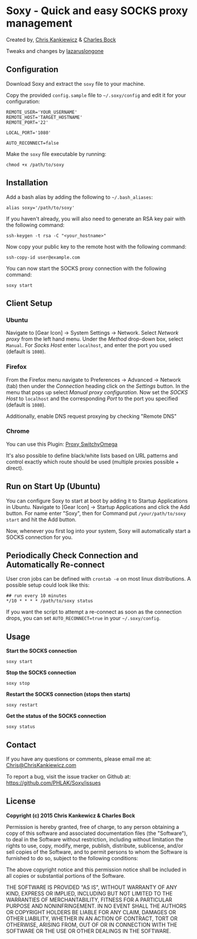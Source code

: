 Soxy - Quick and easy SOCKS proxy management
===========================================
Created by, [Chris Kankiewicz](http://www.ChrisKankiewicz.com)
& [Charles Bock](http://www.blastwavelabs.com)

Tweaks and changes by [lazaruslongone](http://github.com/lazaruslongone)

Configuration
-------------

Download Soxy and extract the `soxy` file to your machine.

Copy the provided `config.sample` file to `~/.soxy/config` and edit it for your configuration:

    REMOTE_USER='YOUR_USERNAME'
    REMOTE_HOST='TARGET_HOSTNAME'
    REMOTE_PORT='22'

    LOCAL_PORT='1080'

    AUTO_RECONNECT=false

Make the `soxy` file executable by running:

    chmod +x /path/to/soxy


Installation
------------

Add a bash alias by adding the following to `~/.bash_aliases`:

    alias soxy='/path/to/soxy'

If you haven't already, you will also need to generate an RSA key pair with the
following command:

    ssh-keygen -t rsa -C "<your_hostname>"

Now copy your public key to the remote host with the following command:

    ssh-copy-id user@example.com

You can now start the SOCKS proxy connection with the following command:

    soxy start


Client Setup
------------

### Ubuntu

Navigate to [Gear Icon] -> System Settings -> Network. Select _Network proxy_ from
the left hand menu.  Under the _Method_ drop-down box, select `Manual`.  For
_Socks Host_ enter `localhost`, and enter the port you used (default is `1080`).


### Firefox

From the Firefox menu navigate to Preferences -> Advanced -> Network (tab) then
under the _Connection_ heading click on the _Settings_ button. In the menu that pops
up select _Manual proxy configuration_. Now set the _SOCKS Host_ to `localhost`
and the corresponding _Port_ to the port you specified (default is `1080`).

Additionally, enable DNS request proxying by checking "Remote DNS"


### Chrome

You can use this Plugin:
[Proxy SwitchyOmega](https://chrome.google.com/webstore/detail/proxy-switchyomega/padekgcemlokbadohgkifijomclgjgif)

It's also possible to define black/white lists based on URL patterns and
control exactly which route should be used (multiple proxies possible + direct).


Run on Start Up (Ubuntu)
------------------------
You can configure Soxy to start at boot by adding it to Startup Applications in
Ubuntu.  Navigate to [Gear Icon] -> Startup Applications and click the Add
button.  For name enter "Soxy", then for Command put `/your/path/to/soxy start`
and hit the Add button.

Now, whenever you first log into your system, Soxy will automatically start a
SOCKS connection for you.


Periodically Check Connection and Automatically Re-connect
-----------------------------------------------------------
User cron jobs can be defined with `crontab -e` on most linux distributions. A
possible setup could look like this:

    ## run every 10 minutes
    */10 * * * * /path/to/soxy status

If you want the script to attempt a re-connect as soon as the connection drops,
you can set `AUTO_RECONNECT=true` in your `~/.soxy/config`.


Usage
-----
**Start the SOCKS connection**

    soxy start

**Stop the SOCKS connection**

    soxy stop

**Restart the SOCKS connection (stops then starts)**

    soxy restart

**Get the status of the SOCKS connection**

    soxy status


Contact
-------
If you have any questions or comments, please email me at:
[Chris@ChrisKankiewicz.com](mailto:Chris@ChrisKankiewicz.com)

To report a bug, visit the issue tracker on Github at:
https://github.com/PHLAK/Soxy/issues


License
-------
**Copyright (c) 2015 Chris Kankewicz & Charles Bock**

Permission is hereby granted, free of charge, to any person obtaining a copy
of this software and associated documentation files (the "Software"), to deal
in the Software without restriction, including without limitation the rights
to use, copy, modify, merge, publish, distribute, sublicense, and/or sell
copies of the Software, and to permit persons to whom the Software is
furnished to do so, subject to the following conditions:

The above copyright notice and this permission notice shall be included in
all copies or substantial portions of the Software.

THE SOFTWARE IS PROVIDED "AS IS", WITHOUT WARRANTY OF ANY KIND, EXPRESS OR
IMPLIED, INCLUDING BUT NOT LIMITED TO THE WARRANTIES OF MERCHANTABILITY,
FITNESS FOR A PARTICULAR PURPOSE AND NONINFRINGEMENT. IN NO EVENT SHALL THE
AUTHORS OR COPYRIGHT HOLDERS BE LIABLE FOR ANY CLAIM, DAMAGES OR OTHER
LIABILITY, WHETHER IN AN ACTION OF CONTRACT, TORT OR OTHERWISE, ARISING FROM,
OUT OF OR IN CONNECTION WITH THE SOFTWARE OR THE USE OR OTHER DEALINGS IN
THE SOFTWARE.
